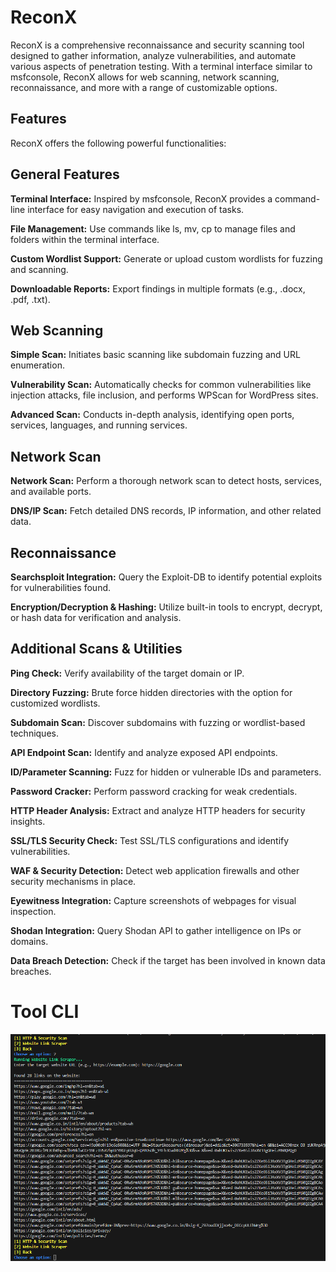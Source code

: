 # ReconX

ReconX is a comprehensive reconnaissance and security scanning tool designed to gather information, analyze vulnerabilities, and automate various aspects of penetration testing. With a terminal interface similar to msfconsole, ReconX allows for web scanning, network scanning, reconnaissance, and more with a range of customizable options.

## Features
ReconX offers the following powerful functionalities:

## General Features

**Terminal Interface:** Inspired by msfconsole, ReconX provides a command-line interface for easy navigation and execution of tasks.

**File Management:** Use commands like ls, mv, cp to manage files and folders within the terminal interface.

**Custom Wordlist Support:** Generate or upload custom wordlists for fuzzing and scanning.

**Downloadable Reports:** Export findings in multiple formats (e.g., .docx, .pdf, .txt).

## Web Scanning

**Simple Scan:** Initiates basic scanning like subdomain fuzzing and URL enumeration.

**Vulnerability Scan:** Automatically checks for common vulnerabilities like injection attacks, file inclusion, and performs WPScan for WordPress sites.

**Advanced Scan:** Conducts in-depth analysis, identifying open ports, services, languages, and running services.

## Network Scan

**Network Scan:** Perform a thorough network scan to detect hosts, services, and available ports.

**DNS/IP Scan:** Fetch detailed DNS records, IP information, and other related data.

## Reconnaissance

**Searchsploit Integration:** Query the Exploit-DB to identify potential exploits for vulnerabilities found.

**Encryption/Decryption & Hashing:** Utilize built-in tools to encrypt, decrypt, or hash data for verification and analysis.

## Additional Scans & Utilities

**Ping Check:** Verify availability of the target domain or IP.

**Directory Fuzzing:** Brute force hidden directories with the option for customized wordlists.

**Subdomain Scan:** Discover subdomains with fuzzing or wordlist-based techniques.

**API Endpoint Scan:** Identify and analyze exposed API endpoints.

**ID/Parameter Scanning:** Fuzz for hidden or vulnerable IDs and parameters.

**Password Cracker:** Perform password cracking for weak credentials.

**HTTP Header Analysis:** Extract and analyze HTTP headers for security insights.

**SSL/TLS Security Check:** Test SSL/TLS configurations and identify vulnerabilities.

**WAF & Security Detection:** Detect web application firewalls and other security mechanisms in place.

**Eyewitness Integration:** Capture screenshots of webpages for visual inspection.

**Shodan Integration:** Query Shodan API to gather intelligence on IPs or domains.

**Data Breach Detection:** Check if the target has been involved in known data breaches.

# Tool CLI

![link scraper](/Images/Link_scraper.png)


